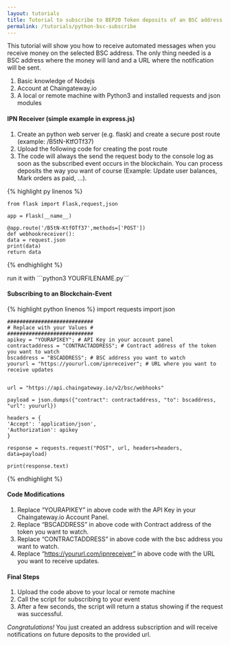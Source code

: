 ```yaml
---
layout: tutorials
title: Tutorial to subscribe to BEP20 Token deposits of an BSC address
permalink: /tutorials/python-bsc-subscribe
---
```


This tutorial will show you how to receive automated messages when you receive money on the selected BSC address. The only thing needed is a BSC address where the money will land and a URL where the notification will be sent.

1. Basic knowledge of Nodejs
2. Account at Chaingateway.io
3. A local or remote machine with Python3 and installed requests and json modules

#### IPN Receiver (simple example in express.js)

1. Create an python web server (e.g. flask) and create a secure post route (example: /B5tN-KtfOTf37)
2. Upload the following code for creating the post route
3. The code will always the send the request body to the console log as soon as the subscribed event occurs in the blockchain.  You can process deposits the way you want of course (Example: Update user balances, Mark orders as paid, …).


{% highlight py linenos %}

    from flask import Flask,request,json

    app = Flask(__name__)

    @app.route('/B5tN-KtfOTf37',methods=['POST'])
    def webhookreceiver():
    data = request.json
    print(data)
    return data

{% endhighlight %}

run it with ´´´python3 YOURFILENAME.py´´´


#### Subscribing to an Blockchain-Event
{% highlight python linenos %}
    import requests
    import json

    ############################
    # Replace with your Values #
    ############################
    apikey = "YOURAPIKEY"; # API Key in your account panel
    contractaddress = "CONTRACTADDRESS"; # Contract address of the token you want to watch
    bscaddress = "BSCADDRESS"; # BSC address you want to watch
    yoururl = "https://yoururl.com/ipnreceiver"; # URL where you want to receive updates

    
    url = "https://api.chaingateway.io/v2/bsc/webhooks"

    payload = json.dumps({"contract": contractaddress, "to": bscaddress, "url": yoururl})

    headers = {
    'Accept': 'application/json',
    'Authorization': apikey
    }

    response = requests.request("POST", url, headers=headers, data=payload)

    print(response.text)


{% endhighlight %}



#### Code Modifications

1. Replace “YOURAPIKEY” in  above code with the API Key in your Chaingateway.io Account Panel.
2. Replace “BSCADDRESS” in  above code with Contract address of the token you want to watch.
3. Replace “CONTRACTADDRESS” in  above code with the bsc address you want to watch.
4. Replace “https://yoururl.com/ipnreceiver” in above code with the URL you want to receive updates.

#### Final Steps

1. Upload the code above to your local or remote machine
2. Call the script for subscribing to your event
3. After a few seconds, the script will return a status showing if the request was successful.

*Congratulations!* You just created an address subscription and will receive notifications on future deposits to the provided url.